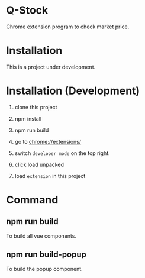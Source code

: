 # Q-Stock

Chrome extension program to check market price.

# Installation

This is a project under development.

# Installation (Development)

1. clone this project

2. npm install

3. npm run build

4. go to [chrome://extensions/](chrome://extensions/)

5. switch `developer mode` on the top right.

6. click load unpacked

7. load `extension` in this project

# Command

## npm run build

To build all vue components.

## npm run build-popup

To build the popup component.
